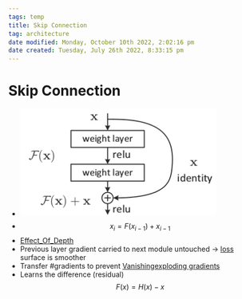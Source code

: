 ```yaml
---
tags: temp
title: Skip Connection
tag: architecture
date modified: Monday, October 10th 2022, 2:02:16 pm
date created: Tuesday, July 26th 2022, 8:33:15 pm
---
```


# Skip Connection
- ![Pasted%20Image%2020220306120520.png](images/Pasted%20image%2020220306120520.png)
- $$x_i = F(x_{i-1}) + x_{i-1}$$
- [Effect_Of_Depth](Effect_Of_Depth.md)
- Previous layer gradient carried to next module untouched -> [loss](loss.md) surface is smoother
- Transfer #gradients to prevent [Vanishingexploding gradients](Vanishingexploding%20gradients.md)
- Learns the difference (residual) $$F(x) = H(x)-x$$


